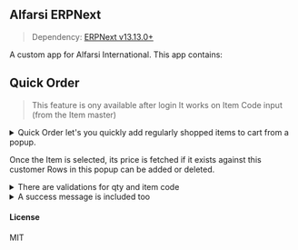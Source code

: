 ## Alfarsi ERPNext
> Dependency: [ERPNext v13.13.0+](https://github.com/frappe/erpnext/releases/tag/v13.13.0)

A custom app for Alfarsi International. This app contains:

## Quick Order
> This feature is ony available after login
> It works on Item Code input (from the Item master)

<details>
  <summary>Quick Order let's you quickly add regularly shopped items to cart from a popup.</summary>
  
  ![photo_2021-10-26 13 13 53](https://user-images.githubusercontent.com/25857446/138831911-979be837-b84a-4129-9066-5f7f9ff26b5e.jpeg)
</details>

Once the Item is selected, its price is fetched if it exists against this customer
Rows in this popup can be added or deleted.
<details>
  <summary>There are validations for qty and item code</summary>
  <img width="718" alt="Screenshot 2021-10-26 at 1 15 40 PM" src="https://user-images.githubusercontent.com/25857446/138832184-5862f0e3-96c6-487e-b24c-3d54eb1a2da7.png">
</details>

<details>
  <summary>A success message is included too</summary>
  
  ![photo_2021-10-26 13 13 58](https://user-images.githubusercontent.com/25857446/138832259-2780ba9a-dfc8-4e0c-9113-41ee530688b1.jpeg)
</details>

#### License

MIT
